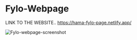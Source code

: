 # Fylo-Webpage
LINK TO THE WEBSITE..
https://hama-fylo-page.netlify.app/

![Fylo-webpage-screenshot](https://user-images.githubusercontent.com/75329130/131845976-84aef707-7fea-45c9-b041-ac6a33bb0f99.png)
